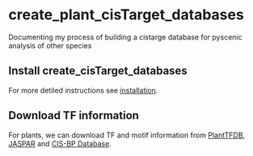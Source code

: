 # create_plant_cisTarget_databases
Documenting my process of building a cistarge database for pyscenic analysis of other species

## Install create_cisTarget_databases
For more detiled instructions see [installation](https://github.com/aertslab/create_cisTarget_databases?tab=readme-ov-file#installation).

## Download TF information
For plants, we can download TF and motif information from [PlantTFDB](https://planttfdb.gao-lab.org/), [JASPAR](https://jaspar.elixir.no/) and [CIS-BP Database](https://cisbp.ccbr.utoronto.ca/).
